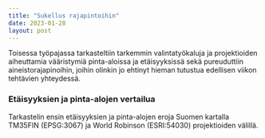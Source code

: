 ```yaml
---
title: "Sukellus rajapintoihin"
date: 2023-01-28
layout: post
---
```


Toisessa työpajassa tarkasteltiin tarkemmin valintatyökaluja ja projektioiden aiheuttamia vääristymiä pinta-aloissa ja etäisyyksissä sekä pureuduttiin aineistorajapinoihin, joihin olinkin jo ehtinyt hieman tutustua edellisen viikon tehtävien yhteydessä.

### Etäisyyksien ja pinta-alojen vertailua

Tarkastelin ensin etäisyyksien ja pinta-alojen eroja Suomen kartalla TM35FIN (EPSG:3067) ja World Robinson (ESRI:54030) projektioiden välillä.